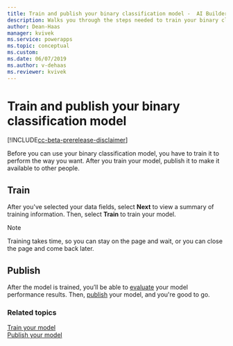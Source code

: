 ```yaml
---
title: Train and publish your binary classification model -  AI Builder | Microsoft Docs
description: Walks you through the steps needed to train your binary classification model, and leads you to the next steps. 
author: Dean-Haas
manager: kvivek
ms.service: powerapps
ms.topic: conceptual
ms.custom: 
ms.date: 06/07/2019
ms.author: v-dehaas
ms.reviewer: kvivek
---
```


# Train and publish your binary classification model

[!INCLUDE[cc-beta-prerelease-disclaimer](./includes/cc-beta-prerelease-disclaimer.md)]

Before you can use your binary classification model, you have to train it to perform the way you want. After you train your model, publish it to make it available to other people.

## Train

After you've selected your data fields, select **Next** to view a summary of  training information. Then, select **Train** to train your model.
 
> [!NOTE]
> Training takes time, so you can stay on the page and wait, or you can close the page and come back later.  

## Publish

After the model is trained, you’ll be able to [evaluate](manage-model.md#evaluate-your-model) your model performance results. Then, [publish](publish-model.md) your model, and you're good to go.


### Related topics

[Train your model](train-model.md) <br>
[Publish your model](publish-model.md)
